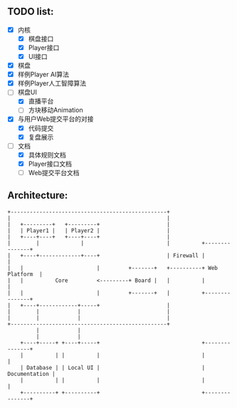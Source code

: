 ## TODO list:

 - [x] 内核
   - [x] 棋盘接口
   - [x] Player接口
   - [x] UI接口
 - [x] 棋盘
 - [x] 样例Player AI算法
 - [x] 样例Player人工智障算法
 - [ ] 棋盘UI
   - [x] 直播平台
   - [ ] 方块移动Animation
 - [x] 与用户Web提交平台的对接
   - [x] 代码提交
   - [x] 复盘展示
 
 - [ ] 文档
   - [x] 具体规则文档
   - [x] Player接口文档
   - [ ] Web提交平台文档

## Architecture:
```
+-------------------------------------------------+
|                                                 |
|   +---------+   +---------+                     |
|   | Player1 |   | Player2 |                     |
|   +----+----+   +----+----+                     |
|        |             |                          |          +---------------+
|   +----+-------------+----+                     | Firewall |               |
|   |                       |         +-------+   +----------+ Web Platform  |
|   |          Core         <---------+ Board |   |          |               |
|   |                       |         +-------+   |          +---------------+
|   +----+------------+-----+                     |
|        |            |                           |
|        |            |                           |
+-------------------------------------------------+
         |            |
         |            |
    +----+-----+ +----+-----+                                +---------------+
    |          | |          |                                |               |
    | Database | | Local UI |                                | Documentation |
    |          | |          |                                |               |
    +----------+ +----------+                                +---------------+


```
